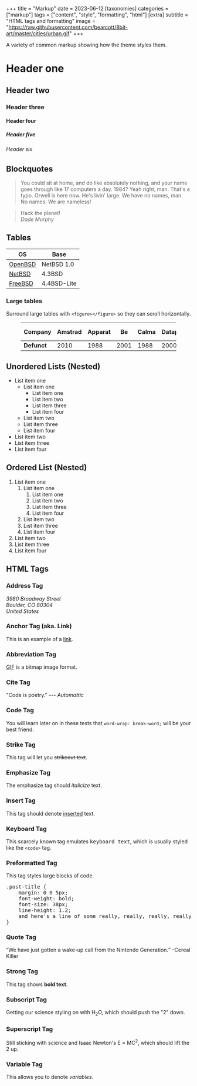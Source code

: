 +++
title = "Markup"
date = 2023-06-12
[taxonomies]
categories = ["markup"]
tags = ["content", "style", "formatting", "html"]
[extra]
subtitle = "HTML tags and formatting"
image = "https://raw.githubusercontent.com/bearcott/8bit-art/master/cities/urban.gif"
+++

A variety of common markup showing how the theme styles them.

# Header one

## Header two

### Header three

#### Header four

##### Header five

###### Header six

## Blockquotes

> You could sit at home, and do like absolutely nothing, and your name goes through like 17 computers a day. 1984? Yeah right, man. That's a typo. Orwell is here now. He's livin' large. We have no names, man. No names. We are nameless!

> Hack the planet!<br>
> <cite>Dade Murphy</cite>

## Tables

| OS           | Base        |
| ------------ | ----------- |
| [OpenBSD](#) | NetBSD 1.0  |
| [NetBSD](#)  | 4.3BSD      | 
| [FreeBSD](#) | 4.4BSD-Lite |

### Large tables

Surround large tables with `<figure></figure>` so they can scroll horizontally.
<figure>

| **Company** | Amstrad | Apparat | Be | Calma | Datapoint | Elxsi | Fortune Systems | Gateway | Noval | Jonos | Kaypro | Lap Power | Léanord | NeXT | Norsk Data | Ohio Scientific | Omnidata | OCC | Psystar | Symbolics | Terak | TRW | Wicat Systems |
| ----------  | ---- | ---- | ---- | ---- | ---- | ---- | --- | --- | --- | --- | --- | --- | --- | --- | --- | --- | --- | --- | --- | --- | --- | --- | --- |
| **Defunct** | 2010 | 1988 | 2001 | 1988 | 2000 | 1989 | 2011 | 2007 | 1979 | 1992 | 1992 | 2000 | 1989 | 1997 | 1992 | 1980 | 1988 | 1985 | 2012 | 1996 | 1985 | 2002 | 1992 |

</figure>

## Unordered Lists (Nested)

  * List item one 
      * List item one 
          * List item one
          * List item two
          * List item three
          * List item four
      * List item two
      * List item three
      * List item four
  * List item two
  * List item three
  * List item four

## Ordered List (Nested)

  1. List item one 
      1. List item one 
          1. List item one
          2. List item two
          3. List item three
          4. List item four
      2. List item two
      3. List item three
      4. List item four
  2. List item two
  3. List item three
  4. List item four

## HTML Tags

### Address Tag

<address>
  3980 Broadway Street<br /> Boulder, CO 80304<br> United States
</address>

### Anchor Tag (aka. Link)

This is an example of a [link](https://www.getzola.org "Zola").

### Abbreviation Tag

<abbr title="Graphics Interchange Format">GIF</abbr> is a bitmap image format.

### Cite Tag

"Code is poetry." --- <cite>Automattic</cite>

### Code Tag

You will learn later on in these tests that `word-wrap: break-word;` will be your best friend.

### Strike Tag

This tag will let you <strike>strikeout text</strike>.

### Emphasize Tag

The emphasize tag should _italicize_ text.

### Insert Tag

This tag should denote <ins>inserted</ins> text.

### Keyboard Tag

This scarcely known tag emulates <kbd>keyboard text</kbd>, which is usually styled like the `<code>` tag.

### Preformatted Tag

This tag styles large blocks of code.

<pre>
.post-title {
	margin: 0 0 5px;
	font-weight: bold;
	font-size: 38px;
	line-height: 1.2;
	and here's a line of some really, really, really, really long text, just to see how the PRE tag handles it and to find out how it overflows;
}
</pre>

### Quote Tag

<q>We have just gotten a wake-up call from the Nintendo Generation.</q> &#8211;Cereal Killer

### Strong Tag

This tag shows **bold text**.

### Subscript Tag

Getting our science styling on with H<sub>2</sub>O, which should push the "2" down.

### Superscript Tag

Still sticking with science and Isaac Newton's E = MC<sup>2</sup>, which should lift the 2 up.

### Variable Tag

This allows you to denote <var>variables</var>.
